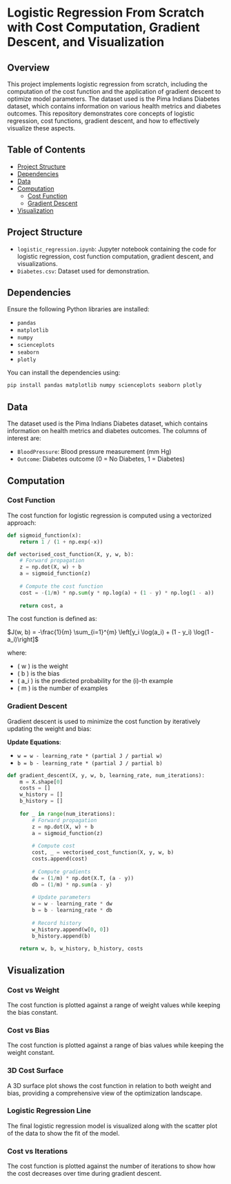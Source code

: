 # Logistic Regression From Scratch with Cost Computation, Gradient Descent, and Visualization

## Overview

This project implements logistic regression from scratch, including the computation of the cost function and the application of gradient descent to optimize model parameters. The dataset used is the Pima Indians Diabetes dataset, which contains information on various health metrics and diabetes outcomes. This repository demonstrates core concepts of logistic regression, cost functions, gradient descent, and how to effectively visualize these aspects.

## Table of Contents

- [Project Structure](#project-structure)
- [Dependencies](#dependencies)
- [Data](#data)
- [Computation](#computation)
  - [Cost Function](#cost-function)
  - [Gradient Descent](#gradient-descent)
- [Visualization](#visualization)

## Project Structure

- `logistic_regression.ipynb`: Jupyter notebook containing the code for logistic regression, cost function computation, gradient descent, and visualizations.
- `Diabetes.csv`: Dataset used for demonstration.

## Dependencies

Ensure the following Python libraries are installed:

- `pandas`
- `matplotlib`
- `numpy`
- `scienceplots`
- `seaborn`
- `plotly`

You can install the dependencies using:

```bash
pip install pandas matplotlib numpy scienceplots seaborn plotly
```

## Data

The dataset used is the Pima Indians Diabetes dataset, which contains information on health metrics and diabetes outcomes. The columns of interest are:

- `BloodPressure`: Blood pressure measurement (mm Hg)
- `Outcome`: Diabetes outcome (0 = No Diabetes, 1 = Diabetes)

## Computation 

### Cost Function

The cost function for logistic regression is computed using a vectorized approach:

```python
def sigmoid_function(x):
    return 1 / (1 + np.exp(-x))

def vectorised_cost_function(X, y, w, b):
    # Forward propagation
    z = np.dot(X, w) + b
    a = sigmoid_function(z)
    
    # Compute the cost function
    cost = -(1/m) * np.sum(y * np.log(a) + (1 - y) * np.log(1 - a))
    
    return cost, a
```

The cost function is defined as:

$J(w, b) = -\frac{1}{m} \sum_{i=1}^{m} \left[y_i \log(a_i) + (1 - y_i) \log(1 - a_i)\right]$

where:
- \( w \) is the weight
- \( b \) is the bias
- \( a_i \) is the predicted probability for the \(i\)-th example
- \( m \) is the number of examples

### Gradient Descent

Gradient descent is used to minimize the cost function by iteratively updating the weight and bias:

**Update Equations**:
  - `w = w - learning_rate * (partial J / partial w)`
  - `b = b - learning_rate * (partial J / partial b)`

```python
def gradient_descent(X, y, w, b, learning_rate, num_iterations):
    m = X.shape[0]
    costs = []
    w_history = []
    b_history = []
    
    for _ in range(num_iterations):
        # Forward propagation
        z = np.dot(X, w) + b
        a = sigmoid_function(z)
        
        # Compute cost
        cost, _ = vectorised_cost_function(X, y, w, b)
        costs.append(cost)
        
        # Compute gradients
        dw = (1/m) * np.dot(X.T, (a - y))
        db = (1/m) * np.sum(a - y)
        
        # Update parameters
        w = w - learning_rate * dw
        b = b - learning_rate * db
        
        # Record history
        w_history.append(w[0, 0])
        b_history.append(b)
    
    return w, b, w_history, b_history, costs
```

## Visualization

### Cost vs Weight

The cost function is plotted against a range of weight values while keeping the bias constant.

### Cost vs Bias

The cost function is plotted against a range of bias values while keeping the weight constant.

### 3D Cost Surface

A 3D surface plot shows the cost function in relation to both weight and bias, providing a comprehensive view of the optimization landscape.

### Logistic Regression Line

The final logistic regression model is visualized along with the scatter plot of the data to show the fit of the model.

### Cost vs Iterations

The cost function is plotted against the number of iterations to show how the cost decreases over time during gradient descent.

